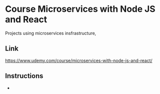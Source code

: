 # Course Microservices with Node JS and React

Projects using microservices insfrastructure, 

## Link
https://www.udemy.com/course/microservices-with-node-js-and-react/

## Instructions

- 
